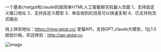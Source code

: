一个基本chatgpt和claude的超简单HTML人工智能聊天机器人页面
1、支持自定义接口地址
2、支持自定义模型
3、单击收到的消息可以快速复制
4、已支持伪流式输出

线上体验地址：https://new.gptai.cc/
爱猫API，支持GPT,claude大模型，1比1.5超低价格，欢迎体验：http://api.gptai.cc

![image](https://github.com/user-attachments/assets/68038522-8720-401d-bb3a-31ded2c54003)

